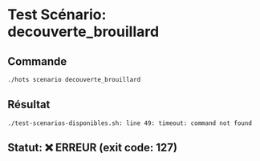 # Test Scénario: decouverte_brouillard

## Commande
```bash
./hots scenario decouverte_brouillard
```

## Résultat
```
./test-scenarios-disponibles.sh: line 49: timeout: command not found
```

## Statut: ❌ ERREUR (exit code: 127)
